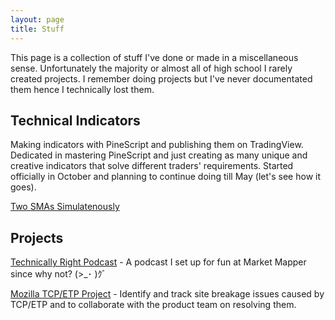 ```yaml
---
layout: page
title: Stuff
---
```


This page is a collection of stuff I've done or made in a miscellaneous sense. Unfortunately the majority or almost all of high school I rarely created projects. I remember doing projects but I've never documentated them hence I technically lost them.


## Technical Indicators

Making indicators with PineScript and publishing them on TradingView. Dedicated in mastering PineScript and just creating as many unique and creative indicators that solve different traders' requirements. Started officially in October and planning to continue doing till May (let's see how it goes).

[Two SMAs Simulatenously](https://www.tradingview.com/script/ltZt1zrj-Two-SMAs/)


## Projects

[Technically Right Podcast](https://open.spotify.com/show/4hZQIBzJhR5wSNiGpKBcDj) - A podcast I set up for fun at Market Mapper since why not? (>_･ )ｸﾞ

[Mozilla TCP/ETP Project](https://wiki.mozilla.org/Support/TCP-ETP) - Identify and track site breakage issues caused by TCP/ETP and to collaborate with the product team on resolving them.


